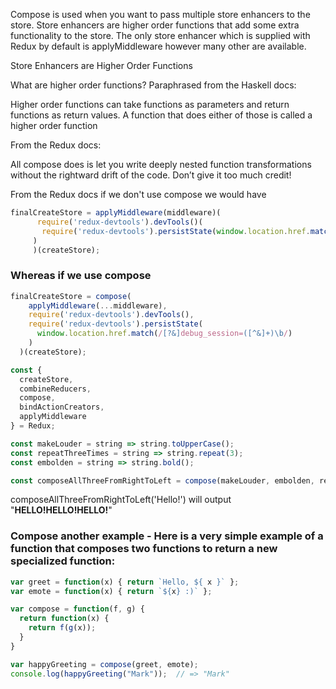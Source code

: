 Compose is used when you want to pass multiple store enhancers to the store. Store enhancers are higher order functions that add some extra functionality to the store. The only store enhancer which is supplied with Redux by default is applyMiddleware however many other are available.

Store Enhancers are Higher Order Functions

What are higher order functions? Paraphrased from the Haskell docs:

Higher order functions can take functions as parameters and return functions as return values. A function that does either of those is called a higher order function

From the Redux docs:

All compose does is let you write deeply nested function transformations without the rightward drift of the code. Don’t give it too much credit!

From the Redux docs if we don't use compose we would have

```js
finalCreateStore = applyMiddleware(middleware)(
      require('redux-devtools').devTools()(
       require('redux-devtools').persistState(window.location.href.match(/[?&]debug_session=([^&]+)\b/))()
     )
     )(createStore);
```
### Whereas if we use compose

```js
finalCreateStore = compose(
    applyMiddleware(...middleware),
    require('redux-devtools').devTools(),
    require('redux-devtools').persistState(
      window.location.href.match(/[?&]debug_session=([^&]+)\b/)
    )
  )(createStore);
```


```js
const {
  createStore,
  combineReducers,
  compose,
  bindActionCreators,
  applyMiddleware
} = Redux;

const makeLouder = string => string.toUpperCase();
const repeatThreeTimes = string => string.repeat(3);
const embolden = string => string.bold();

const composeAllThreeFromRightToLeft = compose(makeLouder, embolden, repeatThreeTimes);

```

composeAllThreeFromRightToLeft('Hello!') will output "<B>HELLO!HELLO!HELLO!</B>"


### Compose another example - Here is a very simple example of a function that composes two functions to return a new specialized function:

```js
var greet = function(x) { return `Hello, ${ x }` };
var emote = function(x) { return `${x} :)` };

var compose = function(f, g) {
  return function(x) {
    return f(g(x));
  }
}

var happyGreeting = compose(greet, emote);
console.log(happyGreeting("Mark"));  // => "Mark"

```